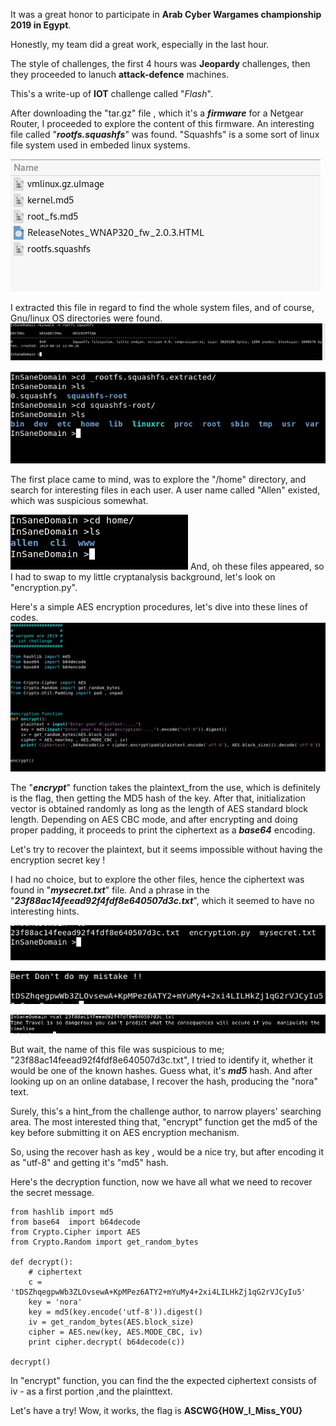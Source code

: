 
It was a great honor to participate in **Arab Cyber Wargames championship 2019 in Egypt**.

Honestly, my team did a great work, especially in the last hour.

The style of challenges, the first 4 hours was **Jeopardy** challenges, then they proceeded to lanuch **attack-defence** machines.

This's a write-up of **IOT** challenge called "*Flash*".

After downloading the "tar.gz" file , which it's a ***firmware*** for a Netgear Router, I proceeded to explore the content of this firmware. An interesting file called "***rootfs.squashfs***" was found. "Squashfs" is a some sort of linux file system used in embeded linux systems.

![](/Arab_Security_Wargames_2019/flash/Screenshot_from_2019-09-24_14-07-45.png)

I extracted this file in regard to find the whole system files, and of course, Gnu/linux OS directories were found.
![](/Arab_Security_Wargames_2019/flash/Screenshot_from_2019-09-24_14-14-08.png)

![](/Arab_Security_Wargames_2019/flash/Screenshot_from_2019-09-24_14-15-12.png)

The first place came to mind, was to explore the "/home" directory, and search for interesting files in each user. A user name called "Allen" existed, which was suspicious somewhat.

![](/Arab_Security_Wargames_2019/flash/Screenshot_from_2019-09-24_14-15-26.png)
And, oh these files appeared, so I had to swap to my little cryptanalysis background, let's look on "encryption.py".

Here's a simple AES encryption procedures, let's dive into these lines of codes.
![](/Arab_Security_Wargames_2019/flash/Screenshot_from_2019-09-24_14-17-18.png)


The "***encrypt***" function takes the plaintext_from the use, which is definitely is the flag, then getting the MD5 hash of the key. After that, initialization vector is obtained randomly as long as the length of AES standard block length.
Depending on AES CBC mode, and after encrypting and doing proper padding, it proceeds to print the ciphertext as a ***base64*** encoding.

Let's try to recover the plaintext, but it seems impossible without having the encryption secret key !

I had no choice, but to explore the other files, hence the ciphertext was found in "***mysecret.txt***" file. And a phrase in the "***23f88ac14feead92f4fdf8e640507d3c.txt***", which it seemed to have no interesting hints.

![](/Arab_Security_Wargames_2019/flash/Screenshot_from_2019-09-24_14-15-39.png)

![mysecret.txt](/Arab_Security_Wargames_2019/flash/Screenshot_from_2019-09-24_14-15-51.png)

![23f88ac14feead92f4fdf8e640507d3c.txt](/Arab_Security_Wargames_2019/flash/Screenshot_from_2019-09-24_14-16-07.png)

But wait, the name of this file was suspicious to me; "23f88ac14feead92f4fdf8e640507d3c.txt", I tried to identify it, whether it would be one of the known hashes. Guess what, it's ***md5*** hash. And after looking up on an online database, I recover the hash, producing the "nora" text.

Surely, this's a hint_from the challenge author, to narrow players' searching area.
The most interested thing that, "encrypt" function get the md5 of the key before submitting it on AES encryption mechanism.

So, using the recover hash as key , would be a nice try, but after encoding it as "utf-8" and getting it's "md5" hash.

Here's the decryption function, now we have all what we need to recover the secret message.

    from hashlib import md5
    from base64  import b64decode
    from Crypto.Cipher import AES
    from Crypto.Random import get_random_bytes
    
    def decrypt():
	    # ciphertext
	    c = 'tDSZhqegpwWb3ZLOvsewA+KpMPez6ATY2+mYuMy4+2xi4LILHkZj1qG2rVJCyIu5'
	    key = 'nora'
	    key = md5(key.encode('utf-8')).digest()
	    iv = get_random_bytes(AES.block_size)
	    cipher = AES.new(key, AES.MODE_CBC, iv)
	    print cipher.decrypt( b64decode(c))
	    
    decrypt()

In "encrypt" function, you can find the the expected ciphertext consists of iv - as a first portion ,and the plainttext.

Let's have a try! Wow, it works, the flag is
**ASCWG{H0W_I_Miss_Y0U}**

